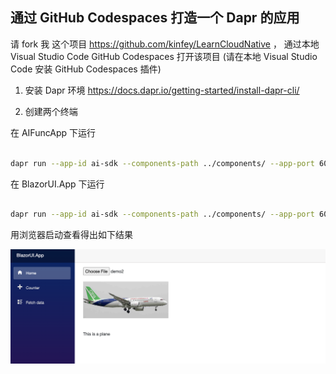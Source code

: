 ## **通过 GitHub Codespaces 打造一个 Dapr 的应用**


请 fork 我 这个项目 https://github.com/kinfey/LearnCloudNative ， 通过本地 Visual Studio Code  GitHub Codespaces 打开该项目 (请在本地 Visual Studio Code 安装 GitHub Codespaces 插件)

1. 安装 Dapr 环境 https://docs.dapr.io/getting-started/install-dapr-cli/

2. 创建两个终端

在 AIFuncApp 下运行 

```bash

dapr run --app-id ai-sdk --components-path ../components/ --app-port 6001 -- uvicorn main:app --port 6002

```

在 BlazorUI.App 下运行 


```bash

dapr run --app-id ai-sdk --components-path ../components/ --app-port 6001 -- uvicorn main:app --port 6002

```

用浏览器启动查看得出如下结果

<img src="./imgs/02/14.png"/>






